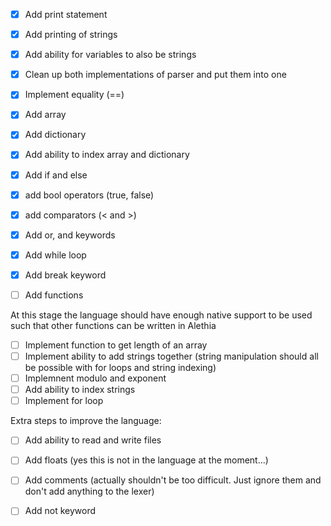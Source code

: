 - [x] Add print statement
- [x] Add printing of strings
- [x] Add ability for variables to also be strings
- [x] Clean up both implementations of parser and put them into one
- [x] Implement equality (==)
- [x] Add array
- [x] Add dictionary
- [x] Add ability to index array and dictionary
- [x] Add if and else
- [x] add bool operators (true, false)
- [x] add comparators (< and >)
- [x] Add or, and keywords
- [x] Add while loop
- [x] Add break keyword
- [ ] Add functions





At this stage the language should have enough native support to be used such that other functions can be written in Alethia
- [ ] Implement function to get length of an array
- [ ] Implement ability to add strings together (string manipulation should all be possible with for loops and string indexing)
- [ ] Implemnent modulo and exponent
- [ ] Add ability to index strings
- [ ] Implement for loop

Extra steps to improve the language:
- [ ] Add ability to read and write files
- [ ] Add floats (yes this is not in the language at the moment...)
- [ ] Add comments (actually shouldn't be too difficult. Just ignore them and don't add anything to the lexer)
- [ ] Add not keyword


